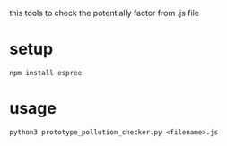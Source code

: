 this tools to check the potentially factor from .js file 

#  setup
```
npm install espree

```

# usage
```
python3 prototype_pollution_checker.py <filename>.js
```
